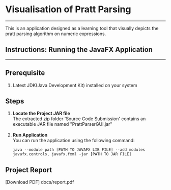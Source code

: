 
# Visualisation of Pratt Parsing

---

This is an application designed as a learning tool that visually depicts the pratt parsing algorithm on numeric expressions.

## Instructions: Running the JavaFX Application

---

## Prerequisite

1. Latest JDK(Java Development Kit) installed on your system

## Steps

1. **Locate the Project JAR file** <br>
    The extracted zip folder 'Source Code Submission' contains an executable JAR file named "PrattParserGUI.jar"<br>
    <br>
2. **Run Application**<br>
    You can run the application using the following command:
    ```
    java --module path [PATH TO JAVAFX LIB FILE] --add modules javafx.controls, javafx.fxml -jar [PATH TO JAR FILE]
    ```
   
## Project Report
[Download PDF] docs/report.pdf
